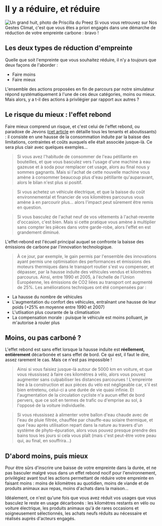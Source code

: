 # Il y a réduire, et réduire

![Un grand huit, photo de Priscilla du Preez](/images/priscilla-du-preez-rollercoaster.jpg)
Si vous vous retrouvez sur Nos Gestes Climat, c'est que vous êtes a priori engagés dans une démarche de réduction de votre empreinte carbone : bravo !

## Les deux types de réduction d'empreinte

Quelle que soit l'empreinte que vous souhaitez réduire, il n'y a toujours que deux façons de l'aborder :

-   Faire moins
-   Faire mieux

L'ensemble des actions proposées en fin de parcours par notre simulateur répond systématiquement à l'une de ces deux catégories, moins ou mieux. Mais alors, y a t-il des actions à privilégier par rapport aux autres ?

## Le risque du mieux : l'effet rebond

Faire mieux comprend un risque, et c'est celui de l'effet rebond, ou paradoxe de Jevons ([cet article](https://bonpote.com/propos-5-paradoxe-de-jevons-et-effet-rebond/) en détaille tous les tenants et aboutissants) : il consiste en une hausse de la consommation induite par la baisse des limitations, contraintes et coûts auxquels elle était associée jusque-là. Ce sera plus clair avec quelques exemples...

> Si vous avez l'habitude de consommer de l'eau pétillante en bouteilles, et que vous basculez vers l'usage d'une machine à eau gazeuse et à soda pour remplacer cet usage, alors au final nous y sommes gagnants. Mais si l'achat de cette nouvelle machine vous amène à consommer beaucoup plus d'eau pétillante qu'auparavant, alors le bilan n'est plus si positif.

> Si vous achetez un véhicule électrique, et que la baisse du coût environnemental et financier de vos kilomètres parcourus vous amène à en parcourir plus... alors l'impact peut sûrement être remis en question.

> Si vous basculez de l'achat neuf de vos vêtements à l'achat-revente d'occasion, c'est bien. Mais si cette pratique vous amène à multiplier sans compter les pièces dans votre garde-robe, alors l'effet en est grandement diminué.

L'effet-rebond est l'écueil principal auquel se confronte la baisse des émissions de carbone par l'innovation technologique.

> À ce jour, par exemple, le gain permis par l'ensemble des innovations ayant permis une optimisation des performances et émissions des moteurs thermiques dans le transport routier s'est vu compenser, et dépasser, par la hausse induite des véhicules vendus et kilomètres parcourus. Ainsi, entre 1990 et 2005, à l'échelle de l'Union Européenne, les émissions de CO2 liées au transport ont augmenté de 25%. Les améliorations techniques ont été compensées par :

-   La hausse du nombre de véhicules
-   L'augmentation du confort des véhicules, entraînant une hausse de leur poids (+25% en moyenne entre 1990 et 2007)
-   L'utlisation plus courante de la climatisation
-   La compensation morale : puisque le véhicule est moins polluant, je m'autorise à rouler plus

## Moins, ou pas carboné ?

L'effet rebond est sans effet lorsque la hausse induite est **réellement, entièrement** décarbonée et sans effet de bord. Ce qui est, il faut le dire, assez rarement le cas. Mais ce n'est pas impossible !

> Ainsi si vous faisiez jusque-là autour de 5000 km en voiture, et que vous réussissez à faire ces kilomètres à vélo, alors vous pouvez augmenter sans culpabiliser les distances parcourues ! L'empreinte liée à la construction et aux pièces du vélo est négligeable car, s'il est bien entretenu, celui-ci a une durée de vie quasi infinie. Et l'augmentation de la circulation cycliste n'a aucun effet de bord pervers, que ce soit en termes de trafic ou d'emprise au sol, à l'opposé de la voiture individuelle.

> Si vous réussissez à alimenter votre ballon d'eau chaude avec de l'eau de pluie filtrée, chauffée par chauffe-eau solaire thermique, et que l'eau après utilisation repart dans la nature au travers d'un système de phyto-épuration, alors vous pouvez presque prendre des bains tous les jours si cela vous plaît (mais c'est peut-être votre peau qui, au final, en souffrira...)

## D'abord moins, puis mieux

Pour être sûrs d'inscrire une baisse de votre empreinte dans la durée, et ne pas basculer malgré vous dans un effet rebond nocif pour l'environnement, privilégiez avant tout les actions permettant de réduire votre empreinte en faisant moins : moins de kilomètres au quotidien, moins de viande et de produits animaux aux repas, moins d'achats dans la maison...

Idéalement, ce n'est qu'une fois que vous avez réduit vos usages que vous basculez le reste en usage décarbonés : les kilomètres restants en vélo ou voiture électrique, les produits animaux qu'à de rares occasions et soigneusement sélectionnés, les achats neufs réduits au nécessaire et réalisés auprès d'acteurs engagés.
